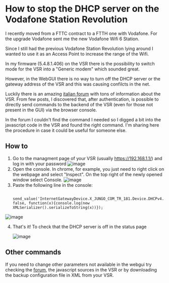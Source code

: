 # How to stop the DHCP server on the Vodafone Station Revolution

I recently moved from a FTTC contract to a FTTH one with Vodafone. For the upgrade Vodafone sent me the new Vodafone Wifi 6 Station. 

Since I still had the previous Vodafone Station Revolution lying around I wanted to use it as an Access Point to increase the range of the Wifi.

In my firmware (5.4.8.1.406) on the VSR there is the possibility to switch mode for the VSR into a "Generic modem" which sounded great.

However, in the WebGUI there is no way to turn off the DHCP server or the gateway address of the VSR and this was causing confilcts in the net.

Luckily there is an amazing [italian forum](https://www.hwupgrade.it/forum/showthread.php?t=2729821) with tons of information about the VSR. 
From few posts, I discovered that, after authentication, is possible to directly send commands to the backend of the VSR (even for those not present in the GUI) via the browser console.

In the forum I couldn't find the command I needed so I digged a bit into the javascript code in the VSR and found the right command. 
I'm sharing here the procedure in case it could be useful for someone else.

## How to

1) Go to the managment page of your VSR (usually https://192.168.1.1/) and log in with your password
   ![image](https://github.com/marcoavesani/stop_dhcp_vodafone_station_revolution/assets/3177391/c3e00228-38bd-44e9-a464-aa0ccc3cab52)
2) Open the console. In chrome, for example, you just need to right click on the webpage and select "Inspect". On the top right of the newly opened window select Console.
   ![image](https://github.com/marcoavesani/stop_dhcp_vodafone_station_revolution/assets/3177391/8dc527d3-d1c3-40e7-ba87-af80a61562f0)
3) Paste the following line in the console:
   ```
    send_value('InternetGatewayDevice.X_JUNGO_COM_TR_181.Device.DHCPv4.Server.Pool.3.Enable', false, function(x){console.log(new XMLSerializer().serializeToString(x))});
    ```
![image](https://github.com/marcoavesani/stop_dhcp_vodafone_station_revolution/assets/3177391/f5009288-dda5-46c6-9d2a-b46740dc6873)

4) That's it! To check that the DHCP server is off in the status page
   
   ![image](https://github.com/marcoavesani/stop_dhcp_vodafone_station_revolution/assets/3177391/9fd07ab7-8ca3-4f66-81da-5d60b46640cb)

## Other commands
If you need to change other parameters not available in the webgui try checking the [forum](https://www.hwupgrade.it/forum/showthread.php?t=2729821), the javascript sources in the VSR or by downloading the backup configuration file in XML from your VSR.
